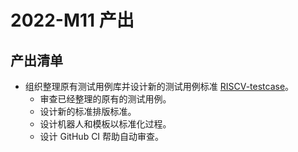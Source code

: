# 2022-M11 产出

## 产出清单

- 组织整理原有测试用例库并设计新的测试用例标准 [RISCV-testcase](https://github.com/ArielHeleneto/RISCV-testcase/)。
  - 审查已经整理的原有的测试用例。
  - 设计新的标准排版标准。
  - 设计机器人和模板以标准化过程。
  - 设计 GitHub CI 帮助自动审查。